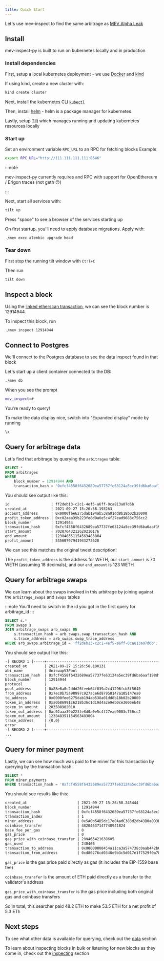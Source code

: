 ```yaml
---
title: Quick Start
---
```


Let's use mev-inspect to find the same arbitrage as [MEV Alpha Leak](https://twitter.com/mevalphaleak/status/1420416437575901185)

## Install

mev-inspect-py is built to run on kubernetes locally and in production

### Install dependencies

First, setup a local kubernetes deployment - we use [Docker](https://www.docker.com/products/docker-desktop) and [kind](https://kind.sigs.k8s.io/docs/user/quick-start)

If using kind, create a new cluster with:

```sh
kind create cluster
```

Next, install the kubernetes CLI [`kubectl`](https://kubernetes.io/docs/tasks/tools/)

Then, install [helm](https://helm.sh/docs/intro/install/) - helm is a package manager for kubernetes

Lastly, setup [Tilt](https://docs.tilt.dev/install.html) which manages running and updating kubernetes resources locally

### Start up

Set an environment variable `RPC_URL` to an RPC for fetching blocks
Example:

```sh
export RPC_URL="http://111.111.111.111:8546"
```

:::note

mev-inspect-py currently requires and RPC with support for OpenEthereum / Erigon traces (not geth 😔)

:::

Next, start all services with:

```sh
tilt up
```

Press "space" to see a browser of the services starting up

On first startup, you'll need to apply database migrations. Apply with:

```sh
./mev exec alembic upgrade head
```

### Tear down

First stop the running tilt window with `Ctrl+C`

Then run

```sh
tilt down
```

## Inspect a block

Using the [linked etherscan transaction](https://etherscan.io/tx/0xfcf4558f6432689ea57737fe63124a5ec39fd6ba6aaf198df13a825dd599bffc), we can see the block number is 12914944.

To inspect this block, run

```sh
./mev inspect 12914944
```

## Connect to Postgres

We'll connect to the Postgres database to see the data inspect found in that block

Let's start up a client container connected to the DB:

```sh
./mev db
```

When you see the prompt

```sh
mev_inspect=#
```

You're ready to query!

To make the data display nice, switch into "Expanded display" mode by running

```sh
\x
```

## Query for arbitrage data

Let's find that arbitrage by querying the `arbitrages` table:

```sql
SELECT *
FROM arbitrages
WHERE
    block_number = 12914944 AND
    transaction_hash = '0xfcf4558f6432689ea57737fe63124a5ec39fd6ba6aaf198df13a825dd599bffc'
```

You should see output like this:

```txt
id                   | ff2deb13-c2c1-4ef5-a6ff-0ca813a07d6b
created_at           | 2021-09-27 15:26:58.193263
account_address      | 0x0000fee6275dab194ab538a01dd8b18b02b20000
profit_token_address | 0xc02aaa39b223fe8d0a0e5c4f27ead9083c756cc2
block_number         | 12914944
transaction_hash     | 0xfcf4558f6432689ea57737fe63124a5ec39fd6ba6aaf198df13a825dd599bffc
start_amount         | 70287643212620210176
end_amount           | 123848351154563483804
profit_amount        | 53560707941943273628
```

We can see this matches the original tweet description!

The `profit_token_address` is the address for WETH, our `start_amount` is 70 WETH (assuming 18 decimals), and our `end_amount` is 123 WETH

## Query for arbitrage swaps

We can learn about the swaps involved in this arbitrage by joining against the `arbitrage_swaps` and `swaps` tables

:::note
You'll need to switch in the id you got in the first query for arbitrage_id
:::

```sql
SELECT s.*
FROM swaps s
JOIN arbitrage_swaps arb_swaps ON
    s.transaction_hash = arb_swaps.swap_transaction_hash AND
    s.trace_address = arb_swaps.swap_trace_address
WHERE arb_swaps.arbitrage_id = 'ff2deb13-c2c1-4ef5-a6ff-0ca813a07d6b';
```

You should see output like this:

```txt
-[ RECORD 1 ]-----+-------------------------------------------------------------------
created_at        | 2021-09-27 15:26:58.180131
abi_name          | UniswapV3Pool
transaction_hash  | 0xfcf4558f6432689ea57737fe63124a5ec39fd6ba6aaf198df13a825dd599bffc
block_number      | 12914944
protocol          |
pool_address      | 0x88e6a0c2ddd26feeb64f039a2c41296fcb3f5640
from_address      | 0x7ec0b75a98997c927ace6d87958147a105147ea0
to_address        | 0x0000fee6275dab194ab538a01dd8b18b02b20000
token_in_address  | 0xa0b86991c6218b36c1d19d4a2e9eb0ce3606eb48
token_in_amount   | 283588902010
token_out_address | 0xc02aaa39b223fe8d0a0e5c4f27ead9083c756cc2
token_out_amount  | 123848351154563483804
trace_address     | {0,0}
error             |
-[ RECORD 2 ]-----+-------------------------------------------------------------------
...
```

## Query for miner payment

Lastly, we can see how much was paid to the miner for this transaction by querying by the transaction hash:

```sql
SELECT *
FROM miner_payments
WHERE transaction_hash = '0xfcf4558f6432689ea57737fe63124a5ec39fd6ba6aaf198df13a825dd599bffc';
```

You should see results like this:

```txt
created_at                       | 2021-09-27 15:26:58.245444
block_number                     | 12914944
transaction_hash                 | 0xfcf4558f6432689ea57737fe63124a5ec39fd6ba6aaf198df13a825dd599bffc
transaction_index                | 1
miner_address                    | 0x5A0b54D5dc17e0AadC383d2db43B0a0D3E029c4c
coinbase_transfer                | 48204637147748941824
base_fee_per_gas                 | 0
gas_price                        | 0
gas_price_with_coinbase_transfer | 200463421638605
gas_used                         | 240466
transaction_to_address           | 0x00000000454a11ca3a574738c0aab442b62d5d45
transaction_from_address         | 0xd80276cd0348e9b3c5d017e1f7529f0a785fec3a
```

`gas_price` is the gas price paid directly as gas (it includes the EIP-1559 base fee)

`coinbase_transfer` is the amount of ETH paid directly as a transfer to the validator's address

`gas_price_with_coinbase_transfer` is the gas price including both original gas and coinbase transfers

So in total, this searcher paid 48.2 ETH to make 53.5 ETH for a net profit of 5.3 ETh

## Next steps

To see what other data is available for querying, check out the [data](/flashbots-data/mev-inspect-py/data/classified_traces) section

To learn about inspecting blocks in bulk or listening for new blocks as they come in, check out the [inspecting](/flashbots-data/mev-inspect-py/inspecting) section
